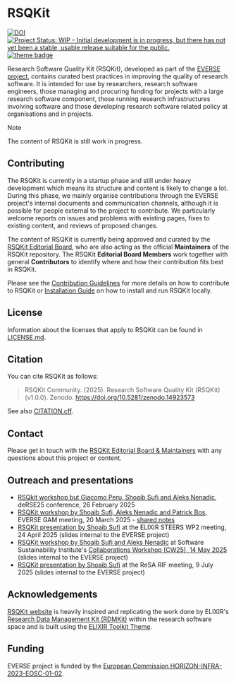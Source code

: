 # RSQKit


[![DOI](https://zenodo.org/badge/DOI/10.5281/zenodo.14923572.svg)](https://doi.org/10.5281/zenodo.14923572)
[![Project Status: WIP – Initial development is in progress, but there has not yet been a stable, usable release suitable for the public.](https://www.repostatus.org/badges/latest/wip.svg)](https://www.repostatus.org/#wip)
[![theme badge](https://img.shields.io/badge/ELIXIR%20toolkit%20theme-jekyll-blue?color=0d6efd)](https://github.com/ELIXIR-Belgium/elixir-toolkit-theme)

Research Software Quality Kit (RSQKit), developed as part of the [EVERSE project](https://everse.software/), contains curated best practices in improving the quality of research software. It is intended for use by researchers, research software engineers, those managing and procuring funding for projects with a large research software component, those running research infrastructures involving software and those developing research software related policy at organisations and in projects.  

> [!NOTE]
> The content of RSQKit is still work in progress.

## Contributing

The RSQKit is currently in a startup phase and still under heavy development which means its structure and content is likely to change a lot. 
During this phase, we mainly organise contributions through the EVERSE project's internal documents and communication channels, although it is possible for people external to the project to contribute. 
We particularly welcome reports on issues and problems with existing pages, fixes to existing content, and reviews of proposed changes.

The content of RSQKit is currently being approved and curated by the [RSQKit Editorial Board](http://everse.software/RSQKit/editorial_board), who are also acting as the official **Maintainers** of the RSQKit repository. 
The RSQKit **Editorial Board Members** work together with general **Contributors** to identify where and how their contribution fits best in RSQKit.

Please see the [Contribution Guidelines](/pages/contributing/contribution_guidelines.md) for more details on how to contribute to RSQKit or [Installation Guide](INSTALL.md) on how to install and run RSQKit locally.

## License

Information about the licenses that apply to RSQKit can be found in [LICENSE.md](LICENSE.md).

## Citation

You can cite RSQKit as follows:

  > RSQKit Community. (2025). Research Software Quality Kit (RSQKit) (v1.0.0). Zenodo. https://doi.org/10.5281/zenodo.14923573

See also [CITATION.cff](CITATION.cff).

## Contact

Please get in touch with the [RSQKit Editorial Board & Maintainers](mailto:mailto:rsqkit@lists.certh.gr) with any questions about this project or content.

## Outreach and presentations

- [RSQkit workshop but Giacomo Peru, Shoaib Sufi and Aleks Nenadic](https://docs.google.com/document/d/1F7q6JH9K8c2owz4ZJcv_f_smkLuLRNJTMojLA_S6h9o/edit?usp=sharing), deRSE25 conference, 26 February 2025
- [RSQKit workshop by Shoaib Sufi, Aleks Nenadic and Patrick Bos](https://docs.google.com/presentation/d/1Mf8miMgVdFQAUphyyA3rsXcFB4uVvLLG/edit?usp=sharing&ouid=101079111394226380921&rtpof=true&sd=true), EVERSE GAM meeting, 20 March 2025 - [shared notes](https://docs.google.com/document/d/1QoOzk6AsP90NwW_bVrEZeMlf-5ixCw9atn0fYPPJXho/edit?usp=sharing)
- [RSQKit presentation by Shoaib Sufi](https://certhgr.sharepoint.com/sites/INAB-CERTH-Bioinformatics/Shared%20Documents/Forms/AllItems.aspx?id=%2Fsites%2FINAB%2DCERTH%2DBioinformatics%2FShared%20Documents%2FGeneral%2F04%2EProjects%2FEU%2DProjects%2FFunded%2DRunning%2FEVERSE%20%28HORIZON%2DINFRA%2D2023%2DEOSC%2D01%2D02%29%2FConsortium%2F8%2E%CE%9Futreach%2F2025%2D04%2D24%20RSQKit%40ELIXIR%20STEERS&viewid=c0edfb52%2D0a33%2D44c9%2Dab5f%2D7556df8929f5&p=true&ga=1) at the ELIXIR STEERS WP2 meeting, 24 April 2025 (slides internal to the EVERSE project)
- [RSQKit workshop by Shoaib Sufi and Aleks Nenadic](https://certhgr.sharepoint.com/sites/INAB-CERTH-Bioinformatics/Shared%20Documents/Forms/AllItems.aspx?id=%2Fsites%2FINAB%2DCERTH%2DBioinformatics%2FShared%20Documents%2FGeneral%2F04%2EProjects%2FEU%2DProjects%2FFunded%2DRunning%2FEVERSE%20%28HORIZON%2DINFRA%2D2023%2DEOSC%2D01%2D02%29%2FConsortium%2F8%2E%CE%9Futreach%2F2025%2D05%2D13%20%2D%20CW25%20RSQKit%20workshop&viewid=c0edfb52%2D0a33%2D44c9%2Dab5f%2D7556df8929f5&p=true&ga=1)  at Software Sustainability Institute's [Collaborations Workshop (CW25), 14 May 2025](https://www.software.ac.uk/workshop/collaborations-workshop-2025-cw25) (slides internal to the EVERSE project)
- [RSQKit presentation by Shoaib Sufi](https://certhgr.sharepoint.com/sites/INAB-CERTH-Bioinformatics/Shared%20Documents/Forms/AllItems.aspx?id=%2Fsites%2FINAB%2DCERTH%2DBioinformatics%2FShared%20Documents%2FGeneral%2F04%2EProjects%2FEU%2DProjects%2FFunded%2DRunning%2FEVERSE%20%28HORIZON%2DINFRA%2D2023%2DEOSC%2D01%2D02%29%2FConsortium%2F8%2E%CE%9Futreach%2F2025%2D07%2D08%20%2D%20ReSA%20RIF%20Meeting&viewid=c0edfb52%2D0a33%2D44c9%2Dab5f%2D7556df8929f5&p=true&ga=1) at the ReSA RIF meeting, 9 July 2025 (slides internal to the EVERSE project)

## Acknowledgements

[RSQKit website](http://everse.software/RSQKit/) is heavily inspired and replicating the work done by ELIXIR's [Research Data Management Kit (RDMKit)](https://rdmkit.elixir-europe.org/) within the research software space and is built using the [ELIXIR Toolkit Theme](https://elixir-belgium.github.io/elixir-toolkit-theme/).

## Funding
EVERSE project is funded by the [European Commission HORIZON-INFRA-2023-EOSC-01-02](https://ec.europa.eu/info/funding-tenders/opportunities/portal/screen/opportunities/topic-details/horizon-infra-2023-eosc-01-02).
